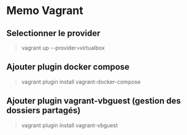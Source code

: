 # Memo Vagrant
## Selectionner le provider
> vagrant up --provider=virtualbox
## Ajouter plugin docker compose
> vagrant plugin install vagrant-docker-compose
## Ajouter plugin vagrant-vbguest (gestion des dossiers partagés)
> vagrant plugin install vagrant-vbguest
